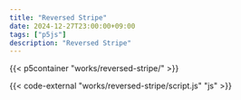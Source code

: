 ```yaml
---
title: "Reversed Stripe"
date: 2024-12-27T23:00:00+09:00
tags: ["p5js"]
description: "Reversed Stripe"
---
```


{{< p5container "works/reversed-stripe/" >}}

{{< code-external "works/reversed-stripe/script.js" "js" >}}
